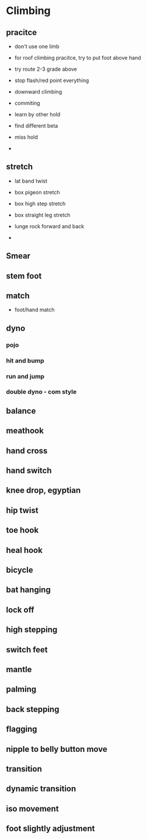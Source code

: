 # Climbing

## pracitce

- don't use one limb
- for roof climbing pracitce, try to put foot above hand
- try route 2-3 grade above
- stop flash/red point everything
- downward climbing
- commiting
- learn by other hold
- find different beta
- miss hold

-

## stretch

- lat band twist
- box pigeon stretch
- box high step stretch
- box straight leg stretch
- lunge rock forward and back

-

## Smear

## stem foot

## match

- foot/hand match

## dyno

### pojo

### hit and bump

### run and jump

### double dyno - com style

## balance

## meathook

## hand cross

## hand switch

## knee drop, egyptian

## hip twist

## toe hook

## heal hook

## bicycle

## bat hanging

## lock off

## high stepping

## switch feet

## mantle

## palming

## back stepping

## flagging

## nipple to belly button move

## transition

## dynamic transition

## iso movement

## foot slightly adjustment

##
